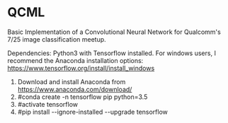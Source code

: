 # QCML #
Basic Implementation of a Convolutional Neural Network for Qualcomm's 7/25 image classification meetup.

Dependencies:
Python3 with Tensorflow installed. For windows users, I recommend the Anaconda installation options:
https://www.tensorflow.org/install/install_windows

1. Download and install Anaconda from https://www.anaconda.com/download/
2. #conda create -n tensorflow pip python=3.5 
3. #activate tensorflow
4. #pip install --ignore-installed --upgrade tensorflow 

